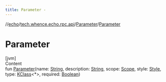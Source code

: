 ```yaml
---
title: Parameter -
---
```

//[echo](../../index.md)/[tech.whence.echo.rpc.api](../index.md)/[Parameter](index.md)/[Parameter](-parameter.md)



# Parameter  
[jvm]  
Content  
fun [Parameter](-parameter.md)(name: [String](https://kotlinlang.org/api/latest/jvm/stdlib/kotlin/-string/index.html), description: [String](https://kotlinlang.org/api/latest/jvm/stdlib/kotlin/-string/index.html), scope: [Scope](../../tech.whence.echo.rpc.request/-scope/index.md), style: [Style](../-style/index.md), type: [KClass](https://kotlinlang.org/api/latest/jvm/stdlib/kotlin.reflect/-k-class/index.html)<*>, required: [Boolean](https://kotlinlang.org/api/latest/jvm/stdlib/kotlin/-boolean/index.html))  



